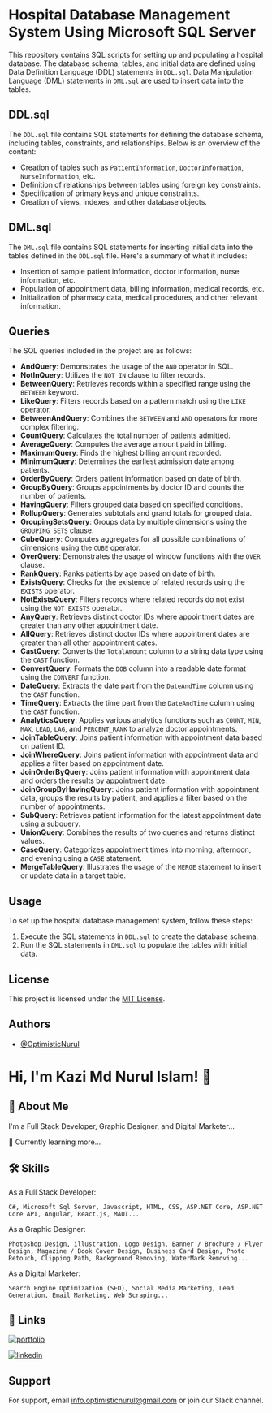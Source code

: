 # Hospital Database Management System Using Microsoft SQL Server

This repository contains SQL scripts for setting up and populating a hospital database. The database schema, tables, and initial data are defined using Data Definition Language (DDL) statements in `DDL.sql`. Data Manipulation Language (DML) statements in `DML.sql` are used to insert data into the tables.

## DDL.sql

The `DDL.sql` file contains SQL statements for defining the database schema, including tables, constraints, and relationships. Below is an overview of the content:

- Creation of tables such as `PatientInformation`, `DoctorInformation`, `NurseInformation`, etc.
- Definition of relationships between tables using foreign key constraints.
- Specification of primary keys and unique constraints.
- Creation of views, indexes, and other database objects.

## DML.sql

The `DML.sql` file contains SQL statements for inserting initial data into the tables defined in the `DDL.sql` file. Here's a summary of what it includes:

- Insertion of sample patient information, doctor information, nurse information, etc.
- Population of appointment data, billing information, medical records, etc.
- Initialization of pharmacy data, medical procedures, and other relevant information.

## Queries

The SQL queries included in the project are as follows:

- **AndQuery**: Demonstrates the usage of the `AND` operator in SQL.
- **NotInQuery**: Utilizes the `NOT IN` clause to filter records.
- **BetweenQuery**: Retrieves records within a specified range using the `BETWEEN` keyword.
- **LikeQuery**: Filters records based on a pattern match using the `LIKE` operator.
- **BetweenAndQuery**: Combines the `BETWEEN` and `AND` operators for more complex filtering.
- **CountQuery**: Calculates the total number of patients admitted.
- **AverageQuery**: Computes the average amount paid in billing.
- **MaximumQuery**: Finds the highest billing amount recorded.
- **MinimumQuery**: Determines the earliest admission date among patients.
- **OrderByQuery**: Orders patient information based on date of birth.
- **GroupByQuery**: Groups appointments by doctor ID and counts the number of patients.
- **HavingQuery**: Filters grouped data based on specified conditions.
- **RollupQuery**: Generates subtotals and grand totals for grouped data.
- **GroupingSetsQuery**: Groups data by multiple dimensions using the `GROUPING SETS` clause.
- **CubeQuery**: Computes aggregates for all possible combinations of dimensions using the `CUBE` operator.
- **OverQuery**: Demonstrates the usage of window functions with the `OVER` clause.
- **RankQuery**: Ranks patients by age based on date of birth.
- **ExistsQuery**: Checks for the existence of related records using the `EXISTS` operator.
- **NotExistsQuery**: Filters records where related records do not exist using the `NOT EXISTS` operator.
- **AnyQuery**: Retrieves distinct doctor IDs where appointment dates are greater than any other appointment date.
- **AllQuery**: Retrieves distinct doctor IDs where appointment dates are greater than all other appointment dates.
- **CastQuery**: Converts the `TotalAmount` column to a string data type using the `CAST` function.
- **ConvertQuery**: Formats the `DOB` column into a readable date format using the `CONVERT` function.
- **DateQuery**: Extracts the date part from the `DateAndTime` column using the `CAST` function.
- **TimeQuery**: Extracts the time part from the `DateAndTime` column using the `CAST` function.
- **AnalyticsQuery**: Applies various analytics functions such as `COUNT`, `MIN`, `MAX`, `LEAD`, `LAG`, and `PERCENT_RANK` to analyze doctor appointments.
- **JoinTableQuery**: Joins patient information with appointment data based on patient ID.
- **JoinWhereQuery**: Joins patient information with appointment data and applies a filter based on appointment date.
- **JoinOrderByQuery**: Joins patient information with appointment data and orders the results by appointment date.
- **JoinGroupByHavingQuery**: Joins patient information with appointment data, groups the results by patient, and applies a filter based on the number of appointments.
- **SubQuery**: Retrieves patient information for the latest appointment date using a subquery.
- **UnionQuery**: Combines the results of two queries and returns distinct values.
- **CaseQuery**: Categorizes appointment times into morning, afternoon, and evening using a `CASE` statement.
- **MergeTableQuery**: Illustrates the usage of the `MERGE` statement to insert or update data in a target table.

## Usage

To set up the hospital database management system, follow these steps:

1. Execute the SQL statements in `DDL.sql` to create the database schema.
2. Run the SQL statements in `DML.sql` to populate the tables with initial data.

## License

This project is licensed under the [MIT License](LICENSE.txt).


## Authors

- [@OptimisticNurul](https://github.com/OptimisticNurul)


# Hi, I'm Kazi Md Nurul Islam! 👋


## 🚀 About Me

I'm a Full Stack Developer, Graphic Designer, and Digital Marketer...

🧠 Currently learning more...


## 🛠 Skills

As a Full Stack Developer:

    C#, Microsoft Sql Server, Javascript, HTML, CSS, ASP.NET Core, ASP.NET Core API, Angular, React.js, MAUI...

As a Graphic Designer:

    Photoshop Design, illustration, Logo Design, Banner / Brochure / Flyer Design, Magazine / Book Cover Design, Business Card Design, Photo Retouch, Clipping Path, Background Removing, WaterMark Removing...

As a Digital Marketer:

    Search Engine Optimization (SEO), Social Media Marketing, Lead Generation, Email Marketing, Web Scraping...

    
## 🔗 Links

[![portfolio](https://img.shields.io/badge/my_portfolio-000?style=for-the-badge&logo=ko-fi&logoColor=white)](https://github.com/OptimisticNurul)

[![linkedin](https://img.shields.io/badge/linkedin-0A66C2?style=for-the-badge&logo=linkedin&logoColor=white)](https://www.linkedin.com/in/optimisticnurul/)


## Support

For support, email info.optimisticnurul@gmail.com or join our Slack channel.

